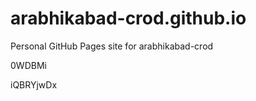 # arabhikabad-crod.github.io
Personal GitHub Pages site for arabhikabad-crod










































0WDBMi

iQBRYjwDx
